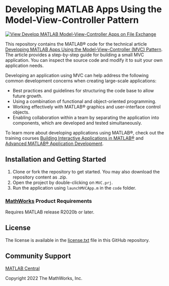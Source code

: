 # Developing MATLAB Apps Using the Model-View-Controller Pattern

[![View Develop MATLAB Model-View-Controller Apps on File Exchange](https://www.mathworks.com/matlabcentral/images/matlab-file-exchange.svg)](https://www.mathworks.com/matlabcentral/fileexchange/110310-develop-matlab-model-view-controller-apps)

This repository contains the MATLAB® code for the technical article [Developing MATLAB Apps Using the Model-View-Controller (MVC) Pattern](https://www.mathworks.com/company/newsletters/articles/developing-matlab-apps-using-the-model-view-controller-pattern.html). The article provides a step-by-step guide for building a small MVC application. You can inspect the source code and modify it to suit your own application needs.

Developing an application using MVC can help address the following common development concerns when creating large-scale applications:
<ul>
<li>Best practices and guidelines for structuring the code base to allow future growth.</li>
<li>Using a combination of functional and object-oriented programming.</li>
<li>Working effectively with MATLAB® graphics and user-interface control objects.</li>
<li>Enabling collaboration within a team by separating the application into components, which are developed and tested simultaneously.</li>
</ul>

To learn more about developing applications using MATLAB®, check out the training courses [Building Interactive Applications in MATLAB®](https://www.mathworks.com/learn/training/building-interactive-applications-in-matlab.html) and [Advanced MATLAB® Application Development](https://www.mathworks.com/learn/training/advanced-matlab-application-development.html).

## Installation and Getting Started
1. Clone or fork the repository to get started. You may also download the repository content as .zip.
2. Open the project by double-clicking on `MVC.prj`.
2. Run the application using `launchMVCApp.m` in the `code` folder.

### [MathWorks](https://www.mathworks.com) Product Requirements

Requires MATLAB release R2020b or later.

## License
The license is available in the [license.txt](license.txt) file in this GitHub repository.

## Community Support
[MATLAB Central](https://www.mathworks.com/matlabcentral)

Copyright 2022 The MathWorks, Inc.
